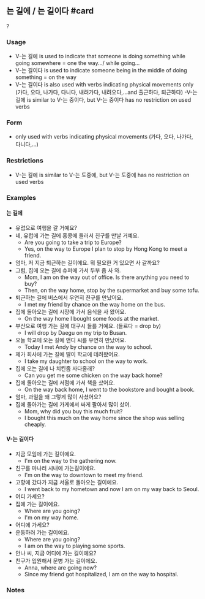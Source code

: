 ## 는 길에 / 는 길이다 #card
?
### Usage
- V-는 길에 is used to indicate that someone is doing something while going somewhere = one the way.../ while going…
- V-는 길이다 is used to indicate someone being in the middle of doing something = on the way
- V-는 길이다 is also used with verbs indicating physical movements only (가다, 오다, 나가다, 다니다, 내려가다, 내려오다,...and 출근하다, 퇴근하다)
-V-는 길에 is similar to V-는 중이다, but V-는 중이다 has no restriction on used verbs
### Form
- only used with verbs indicating physical movements (가다, 오다, 나가다, 다니다,...)
### Restrictions
- V-는 길에 is similar to V-는 도중에, but V-는 도중에 has no restriction on used verbs
### Examples
#### 는 길에
- 유럽으로 여행을 갈 거예요?
- 네, 유럽에 가는 길에 홍콩에 들러서 친구를 만날 거예요.
	- Are you going to take a trip to Europe?
	- Yes, on the way to Europe I plan to stop by Hong Kong to meet a friend.
- 엄마, 저 지금 퇴근하는 길이에요. 뭐 필요한 거 있으면 사 갈까요?
- 그럼, 집에 오는 길에 슈퍼에 가서 두부 좀 사 와.
	- Mom, I am on the way out of office. Is there anything you need to buy?
	- Then, on the way home, stop by the supermarket and buy some tofu.
- 퇴근하는 길에 버스에서 우연히 친구를 만났어요.
	- I met my friend by chance on the way home on the bus.
- 집에 돌아오는 길에 시장에 가서 음식을 사 왔어요.
	- On the way home I bought some foods at the market.
- 부산으로 여행 가는 길에 대구시 들를 거예요. (들르다 = drop by)
	- I will drop by Daegu on my trip to Busan.
- 오늘 학교에 오는 길에 앤디 씨를 우연히 만났어요.
	- Today I met Andy by chance on the way to school.
- 제가 회사에 가는 길에 딸이 학교에 데려왔어요.
	- I take my daughter to school on the way to work.
- 집에 오는 길에 나 치킨좀 사다줄래?
	- Can you get me some chicken on the way back home?
- 집에 돌아오는 길에 서점에 가서 책을 샀어요.
	- On the way back home, I went to the bookstore and bought a book.
- 엄마, 과일을 왜 그렇게 많이 사셨어요?
- 집에 돌아가는 길에 가게에서 싸게 팔아서 많이 샀어.
	- Mom, why did you buy this much fruit?
	- I bought this much on the way home since the shop was selling cheaply.
#### V-는 길이다
- 지금 모임에 가는 길이에요.
	- I'm on the way to the gathering now.
- 친구를 마나러 시내에 가는길이에요.
	- I'm on the way to downtown to meet my friend.
- 고향에 갔다가 지금 서울로 돌아오는 길이에요.
	- I went back to my hometown and now I am on my way back to Seoul.
- 어디 가세요?
- 집에 가는 길이에요.
	- Where are you going?
	- I'm on my way home.
- 어디에 가세요?
- 운동하러 가는 길이에요.
	- Where are you going?
	- I am on the way to playing some sports.
- 안나 씨, 지금 어디에 가는 길이에요?
- 친구가 입원해서 문병 가는 길이에요.
	- Anna, where are going now?
	- Since my friend got hospitalized, I am on the way to hospital.
### Notes
<!--SR:!2025-07-25,132,250-->